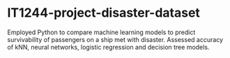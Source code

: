 # IT1244-project-disaster-dataset
Employed Python to compare machine learning models to predict survivability of passengers on a ship met with disaster. Assessed accuracy of kNN, neural networks, logistic regression and decision tree models.
